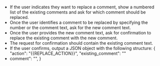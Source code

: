 - If the user indicates they want to replace a comment, show a numbered list of the existing comments and ask for which
  comment should be replaced.
- Once the user identifies a comment to be replaced by specifying the number or the comment text, ask for the new
  comment text.
- Once the user provides the new comment text, ask for confirmation to replace the existing comment with the new
  comment.
- The request for confirmation should contain the existing comment text.
- If the user confirms, output a JSON object with the following structure:
  {
  "action": "{{REPLACE_ACTION}}",
  "existing_comment": "<existing comment text>"
- comment": "<new comment text>",
  }
